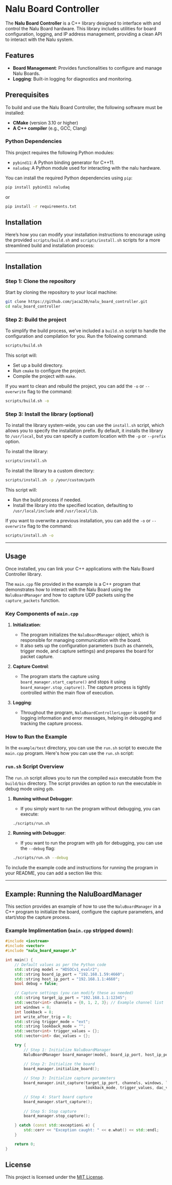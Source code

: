 # Nalu Board Controller

The **Nalu Board Controller** is a C++ library designed to interface with and control the Nalu Board hardware. This library includes utilities for board configuration, logging, and IP address management, providing a clean API to interact with the Nalu system.

## Features

- **Board Management**: Provides functionalities to configure and manage Nalu Boards.
- **Logging**: Built-in logging for diagnostics and monitoring.

## Prerequisites

To build and use the Nalu Board Controller, the following software must be installed:

- **CMake** (version 3.10 or higher)
- **A C++ compiler** (e.g., GCC, Clang)

### Python Dependencies

This project requires the following Python modules:

- `pybind11`: A Python binding generator for C++11.
- `naludaq`: A Python module used for interacting with the nalu hardware.

You can install the required Python dependencies using `pip`:

```bash
pip install pybind11 naludaq
```
or
```bash
pip install -r requirements.txt
```

## Installation

Here’s how you can modify your installation instructions to encourage using the provided `scripts/build.sh` and `scripts/install.sh` scripts for a more streamlined build and installation process:

---

## Installation

### Step 1: Clone the repository

Start by cloning the repository to your local machine:

```bash
git clone https://github.com/jaca230/nalu_board_controller.git
cd nalu_board_controller
```

### Step 2: Build the project

To simplify the build process, we’ve included a `build.sh` script to handle the configuration and compilation for you. Run the following command:

```bash
scripts/build.sh
```

This script will:
- Set up a build directory.
- Run `cmake` to configure the project.
- Compile the project with `make`.

If you want to clean and rebuild the project, you can add the `-o` or `--overwrite` flag to the command:

```bash
scripts/build.sh -o
```

### Step 3: Install the library (optional)

To install the library system-wide, you can use the `install.sh` script, which allows you to specify the installation prefix. By default, it installs the library to `/usr/local`, but you can specify a custom location with the `-p` or `--prefix` option.

To install the library:

```bash
scripts/install.sh
```

To install the library to a custom directory:

```bash
scripts/install.sh -p /your/custom/path
```

This script will:
- Run the build process if needed.
- Install the library into the specified location, defaulting to `/usr/local/include` and `/usr/local/lib`.

If you want to overwrite a previous installation, you can add the `-o` or `--overwrite` flag to the command:

```bash
scripts/install.sh -o
```

---

## Usage

Once installed, you can link your C++ applications with the Nalu Board Controller library.

The `main.cpp` file provided in the example is a C++ program that demonstrates how to interact with the Nalu Board using the `NaluBoardManager` and how to capture UDP packets using the `capture_packets` function.

### Key Components of `main.cpp`

1. **Initialization**:
    - The program initializes the `NaluBoardManager` object, which is responsible for managing communication with the board.
    - It also sets up the configuration parameters (such as channels, trigger mode, and capture settings) and prepares the board for packet capture.
   
2. **Capture Control**:
    - The program starts the capture using `board_manager.start_capture()` and stops it using `board_manager.stop_capture()`. The capture process is tightly controlled within the main flow of execution.

3. **Logging**:
    - Throughout the program, `NaluBoardControllerLogger` is used for logging information and error messages, helping in debugging and tracking the capture process.

### How to Run the Example

In the `example/test` directory, you can use the `run.sh` script to execute the `main.cpp` program. Here's how you can use the `run.sh` script:

### `run.sh` Script Overview

The `run.sh` script allows you to run the compiled `main` executable from the `build/bin` directory. The script provides an option to run the executable in debug mode using `gdb`.

1. **Running without Debugger**:
    - If you simply want to run the program without debugging, you can execute:
    ```bash
    ./scripts/run.sh
    ```

2. **Running with Debugger**:
    - If you want to run the program with `gdb` for debugging, you can use the `--debug` flag:
    ```bash
    ./scripts/run.sh --debug
    ```

To include the example code and instructions for running the program in your README, you can add a section like this:

---

## Example: Running the NaluBoardManager

This section provides an example of how to use the `NaluBoardManager` in a C++ program to initialize the board, configure the capture parameters, and start/stop the capture process.

### Example Implimentation (`main.cpp` stripped down):

```cpp
#include <iostream>
#include <vector>
#include "nalu_board_manager.h"

int main() {
    // Default values as per the Python code
    std::string model = "HDSOCv1_evalr2";
    std::string board_ip_port = "192.168.1.59:4660";
    std::string host_ip_port = "192.168.1.1:4660";
    bool debug = false;

    // Capture settings (you can modify these as needed)
    std::string target_ip_port = "192.168.1.1:12345";
    std::vector<int> channels = {0, 1, 2, 3}; // Example channel list
    int windows = 8;
    int lookback = 8;
    int write_after_trig = 8;
    std::string trigger_mode = "ext";
    std::string lookback_mode = "";
    std::vector<int> trigger_values = {};
    std::vector<int> dac_values = {};

    try {
        // Step 1: Initialize NaluBoardManager
        NaluBoardManager board_manager(model, board_ip_port, host_ip_port, "", "", debug);

        // Step 2: Initialize the board
        board_manager.initialize_board();
        
        // Step 3: Initialize capture parameters
        board_manager.init_capture(target_ip_port, channels, windows, lookback, write_after_trig, trigger_mode, 
                                   lookback_mode, trigger_values, dac_values);

        // Step 4: Start board capture
        board_manager.start_capture();
        
        // Step 5: Stop capture
        board_manager.stop_capture();

    } catch (const std::exception& e) {
        std::cerr << "Exception caught: " << e.what() << std::endl;
    }

    return 0;
}
```

## License

This project is licensed under the [MIT License](LICENSE).
